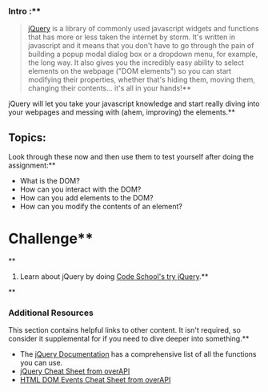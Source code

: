 ### Intro :**



>[jQuery](http://skillcrush.com/2012/07/23/jquery/) is a library of commonly used javascript widgets and functions that has more or less taken the internet by storm.  It's written in javascript and it means that you don't have to go through the pain of building a popup modal dialog box or a dropdown menu, for example, the long way.  It also gives you the incredibly easy ability to select elements on the webpage ("DOM elements") so you can start modifying their properties, whether that's hiding them, moving them, changing their contents... it's all in your hands!**


jQuery will let you take your javascript knowledge and start really diving into your webpages and messing with (ahem, improving) the elements.**


## Topics:
Look through these now and then use them to test yourself after doing the assignment:**


* What is the DOM?
* How can you interact with the DOM?
* How can you add elements to the DOM?
* How can you modify the contents of an element?
# Challenge**


<div class="lesson-content__panel" markdown="1">**


  1. Learn about jQuery by doing [Code School's try jQuery](http://try.jquery.com/).**


</div>**


### Additional Resources
This section contains helpful links to other content. It isn't required, so consider it supplemental for if you need to dive deeper into something.**


* The [jQuery Documentation](http://api.jquery.com/) has a comprehensive list of all the functions you can use.
* [jQuery Cheat Sheet from overAPI](http://overapi.com/jquery)
* [HTML DOM Events Cheat Sheet from overAPI](http://overapi.com/html-dom)
